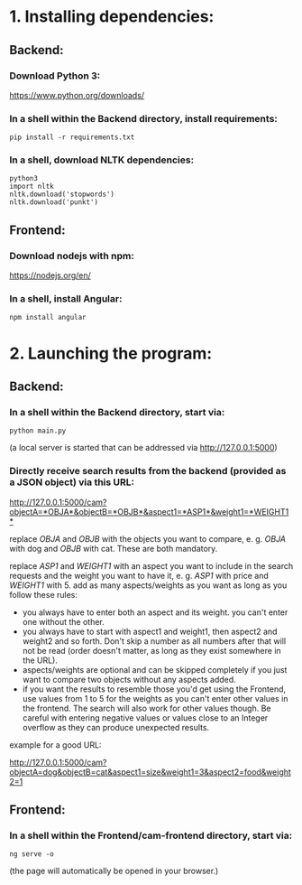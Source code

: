 # 1. Installing dependencies:

## Backend:

### Download Python 3:

<https://www.python.org/downloads/>

### In a shell within the Backend directory, install requirements:

    pip install -r requirements.txt

### In a shell, download NLTK dependencies:

    python3
    import nltk
    nltk.download('stopwords')
    nltk.download('punkt')

## Frontend:

### Download nodejs with npm:

<https://nodejs.org/en/>

### In a shell, install Angular:

    npm install angular

# 2. Launching the program:

## Backend:

### In a shell within the Backend directory, start via:

    python main.py
(a local server is started that can be addressed via http://127.0.0.1:5000)

### Directly receive search results from the backend (provided as a JSON object) via this URL:

<http://127.0.0.1:5000/cam?objectA=*OBJA*&objectB=*OBJB*&aspect1=*ASP1*&weight1=*WEIGHT1*>

replace *OBJA* and *OBJB* with the objects you want to compare, e. g. *OBJA* with dog and *OBJB* with cat. These are both mandatory.

replace *ASP1* and *WEIGHT1* with an aspect you want to include in the search requests and the weight you want to have it, e. g. *ASP1* with price and *WEIGHT1* with 5.
add as many aspects/weights as you want as long as you follow these rules:
-   you always have to enter both an aspect and its weight. you can't enter one without the other.
-   you always have to start with aspect1 and weight1, then aspect2 and weight2 and so forth. Don't skip a number as all numbers after that will not be read (order doesn't matter, as long as they exist somewhere in the URL).
-   aspects/weights are optional and can be skipped completely if you just want to compare two objects without any aspects added.
-   if you want the results to resemble those you'd get using the Frontend, use values from 1 to 5 for the weights as you can't enter other values in the frontend. The search will also work for other values though. Be careful with entering negative values or values close to an Integer overflow as they can produce unexpected results.

example for a good URL:

<http://127.0.0.1:5000/cam?objectA=dog&objectB=cat&aspect1=size&weight1=3&aspect2=food&weight2=1>

## Frontend:

### In a shell within the Frontend/cam-frontend directory, start via:

    ng serve -o
(the page will automatically be opened in your browser.)